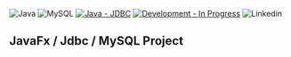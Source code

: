 ![Java](https://img.shields.io/badge/Java-ED8B00?style=for-the-badge&logo=java&logoColor=white)
![MySQL](https://img.shields.io/badge/MySQL-005C84?style=for-the-badge&logo=mysql&logoColor=white)
[![Java  - JDBC](https://img.shields.io/badge/Java_-JDBC-006400?style=for-the-badge)](https://)
[![Development  - In Progress](https://img.shields.io/badge/Development_-In_Progress-ffff00?style=for-the-badge)](https://)
![Linkedin](https://img.shields.io/badge/LinkedIn-0077B5?style=for-the-badge&logo=linkedin&logoColor=white)

## JavaFx / Jdbc / MySQL Project

